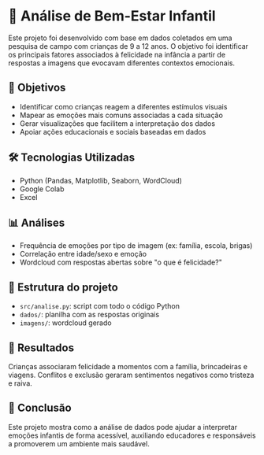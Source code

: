 # 🧒 Análise de Bem-Estar Infantil

Este projeto foi desenvolvido com base em dados coletados em uma pesquisa de campo com crianças de 9 a 12 anos. O objetivo foi identificar os principais fatores associados à felicidade na infância a partir de respostas a imagens que evocavam diferentes contextos emocionais.

## 🎯 Objetivos

- Identificar como crianças reagem a diferentes estímulos visuais
- Mapear as emoções mais comuns associadas a cada situação
- Gerar visualizações que facilitem a interpretação dos dados
- Apoiar ações educacionais e sociais baseadas em dados

## 🛠️ Tecnologias Utilizadas

- Python (Pandas, Matplotlib, Seaborn, WordCloud)
- Google Colab
- Excel

## 📊 Análises

- Frequência de emoções por tipo de imagem (ex: família, escola, brigas)
- Correlação entre idade/sexo e emoção
- Wordcloud com respostas abertas sobre "o que é felicidade?"

## 📁 Estrutura do projeto

- `src/analise.py`: script com todo o código Python
- `dados/`: planilha com as respostas originais
- `imagens/`: wordcloud gerado

## 👀 Resultados

Crianças associaram felicidade a momentos com a família, brincadeiras e viagens. Conflitos e exclusão geraram sentimentos negativos como tristeza e raiva.

## 📝 Conclusão

Este projeto mostra como a análise de dados pode ajudar a interpretar emoções infantis de forma acessível, auxiliando educadores e responsáveis a promoverem um ambiente mais saudável.
